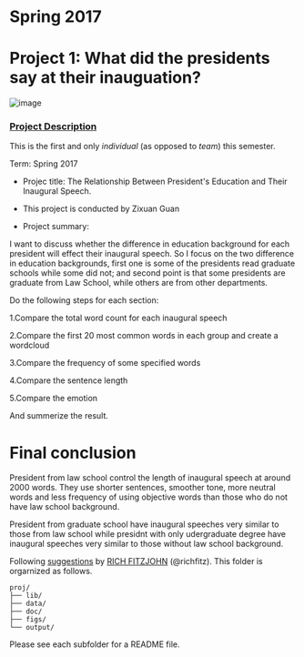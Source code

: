 # Spring 2017
# Project 1: What did the presidents say at their inauguation?

![image](figs/title.jpg)

### [Project Description](doc/)
This is the first and only *individual* (as opposed to *team*) this semester. 

Term: Spring 2017

+ Projec title: The Relationship Between President's Education and Their Inaugural Speech.
+ This project is conducted by Zixuan Guan

+ Project summary: 

I want to discuss whether the difference in education background for each president will effect their inaugural speech. So I focus on the two difference in education backgrounds, first one is some of the presidents read graduate schools while some did not; and second point is that some presidents are graduate from Law School, while others are from other departments.



Do the following steps for each section:

1.Compare the total word count for each inaugural speech 

2.Compare the first 20 most common words in each group and create a wordcloud

3.Compare the frequency of some specified words

4.Compare the sentence length

5.Compare the emotion

And summerize the result.

# Final conclusion

President from law school control the length of inaugural speech at around 2000 words. They use shorter sentences, smoother tone, more neutral words and less frequency of using objective words than those who do not have law school background.

President from graduate school have inaugural speeches very similar to those from law school while presidnt with only udergraduate degree have inaugural speeches very similar to those without law school background.








Following [suggestions](http://nicercode.github.io/blog/2013-04-05-projects/) by [RICH FITZJOHN](http://nicercode.github.io/about/#Team) (@richfitz). This folder is orgarnized as follows.

```
proj/
├── lib/
├── data/
├── doc/
├── figs/
└── output/
```

Please see each subfolder for a README file.

